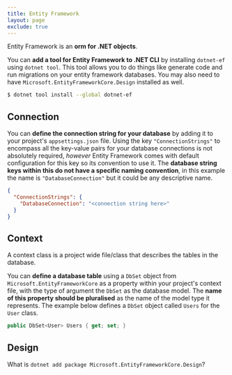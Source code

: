 ```yaml
---
title: Entity Framework
layout: page
exclude: true
---
```


Entity Framework is an **orm for .NET objects**.

You can **add a tool for Entity Framework to .NET CLI** by installing `dotnet-ef` using `dotnet tool`. This tool allows you to do things like generate code and run migrations on your entity framework databases. You may also need to have `Microsoft.EntityFrameworkCore.Design` installed as well.
```bash
$ dotnet tool install --global dotnet-ef
```

## Connection

You can **define the connection string for your database** by adding it to your project's `appsettings.json` file. Using the key `"ConnectionStrings"` to encompass all the key-value pairs for your database connections is not absolutely required, *however* Entity Framework comes with default configuration for this key so its convention to use it. The **database string keys within this do not have a specific naming convention**, in this example the name is `"DatabaseConnection"` but it could be any descriptive name.
```json
{
  "ConnectionStrings": {
    "DatabaseConnection": "<connection string here>"
  }
}
```

## Context

A context class is a project wide file/class that describes the tables in the database.

You can **define a database table** using a `DbSet` object from `Microsoft.EntityFrameworkCore` as a property within your project's context file, with the type of argument the `DbSet` as the database model. The **name of this property should be pluralised** as the name of the model type it represents. The example below defines a `DbSet` object called `Users` for the `User` class.
```csharp
public DbSet<User> Users { get; set; }
```

## Design

What is `dotnet add package Microsoft.EntityFrameworkCore.Design`?
<!--stackedit_data:
eyJoaXN0b3J5IjpbMTQyMTQ3NDU0MiwtOTc3Mzk4NDIzLC01Nj
IyNzE1NjUsLTY3MDY3ODUwNSwtNDkxNDk5Mzc2LDE2MTA1ODAx
ODJdfQ==
-->